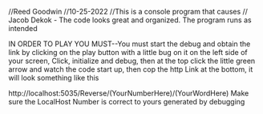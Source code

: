 //Reed Goodwin
//10-25-2022
//This is a console program that causes 
// Jacob Dekok - The code looks great and organized. The program runs as intended

IN ORDER TO PLAY YOU MUST--You must start the debug and obtain the link by clicking on the play button with a little bug on it on the left side of your screen, Click,
initialize and debug, then at the top click the little green arrow and watch the code start up, then cop the http Link at the bottom, it will look something like this

http://localhost:5035/Reverse/(YourNumberHere)/(YourWordHere)
Make sure the LocalHost Number is correct to yours generated by debugging
